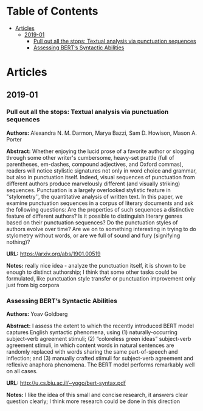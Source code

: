 
Table of Contents
=================

* [Articles](#articles)
  * [2019\-01](#2019-01)
    * [Pull out all the stops: Textual analysis via punctuation sequences](#pull-out-all-the-stops-textual-analysis-via-punctuation-sequences)
    * [Assessing BERT’s Syntactic Abilities](#assessing-berts-syntactic-abilities)

Articles
========
## 2019-01
### Pull out all the stops: Textual analysis via punctuation sequences

**Authors:** Alexandra N. M. Darmon, Marya Bazzi, Sam D. Howison, Mason A. Porter

**Abstract:** Whether enjoying the lucid prose of a favorite author or slogging through some other writer's cumbersome, heavy-set prattle (full of parentheses, em-dashes, compound adjectives, and Oxford commas), readers will notice stylistic signatures not only in word choice and grammar, but also in punctuation itself. Indeed, visual sequences of punctuation from different authors produce marvelously different (and visually striking) sequences. Punctuation is a largely overlooked stylistic feature in "stylometry'', the quantitative analysis of written text. In this paper, we examine punctuation sequences in a corpus of literary documents and ask the following questions: Are the properties of such sequences a distinctive feature of different authors? Is it possible to distinguish literary genres based on their punctuation sequences? Do the punctuation styles of authors evolve over time? Are we on to something interesting in trying to do stylometry without words, or are we full of sound and fury (signifying nothing)?

**URL:** https://arxiv.org/abs/1901.00519

**Notes:** really nice idea - analyze the punctuation itself, it is shown to be enough to distinct authorship; I think that some other tasks could be formulated, like punctuation style transfer or punctuation improvement only just from big corpora

### Assessing BERT’s Syntactic Abilities

**Authors:** Yoav Goldberg

**Abstract:** I assess the extent to which the recently introduced BERT model captures English syntactic phenomena, using (1) naturally-occurring subject-verb agreement stimuli; (2) “coloreless green ideas” subject-verb agreement stimuli, in which content words in natural sentences are randomly replaced with words sharing the same part-of-speech and inflection; and (3) manually crafted stimuli for subject-verb agreement and reflexive anaphora phenomena. The BERT model performs remarkably well on all cases.

**URL:** http://u.cs.biu.ac.il/~yogo/bert-syntax.pdf

**Notes:** I like the idea of this small and concise research, it answers clear question clearly; I think more research could be done in this direction

